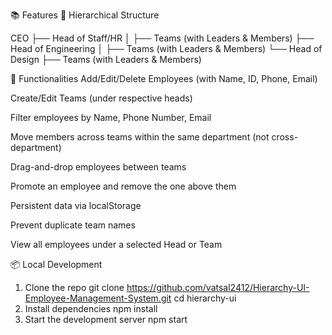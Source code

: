 📚 Features
👥 Hierarchical Structure




CEO
├── Head of Staff/HR
│ ├── Teams (with Leaders & Members)
├── Head of Engineering
│ ├── Teams (with Leaders & Members)
└── Head of Design
├── Teams (with Leaders & Members)

🔨 Functionalities
 Add/Edit/Delete Employees (with Name, ID, Phone, Email)

 Create/Edit Teams (under respective heads)

 Filter employees by Name, Phone Number, Email

 Move members across teams within the same department (not cross-department)

 Drag-and-drop employees between teams

 Promote an employee and remove the one above them

 Persistent data via localStorage

 Prevent duplicate team names

 View all employees under a selected Head or Team

📦 Local Development
1. Clone the repo
git clone https://github.com/vatsal2412/Hierarchy-UI-Employee-Management-System.git
cd hierarchy-ui
2. Install dependencies
npm install
3. Start the development server
npm start
